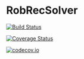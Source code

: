 # RobRecSolver

[![Build Status](https://travis-ci.org/nikagra/RobRecSolver.jl.svg?branch=master)](https://travis-ci.org/nikagra/RobRecSolver.jl)

[![Coverage Status](https://coveralls.io/repos/nikagra/RobRecSolver.jl/badge.svg?branch=master&service=github)](https://coveralls.io/github/nikagra/RobRecSolver.jl?branch=master)

[![codecov.io](http://codecov.io/github/nikagra/RobRecSolver.jl/coverage.svg?branch=master)](http://codecov.io/github/nikagra/RobRecSolver.jl?branch=master)
